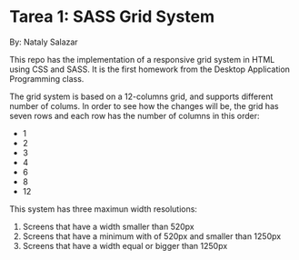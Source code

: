 # Tarea 1: SASS Grid System
By: Nataly Salazar

This repo has the implementation of a responsive grid system in HTML using CSS and SASS. It is the first homework from the Desktop Application Programming class.

The grid system is based on a 12-columns grid, and supports different number of colums. In order to see how the changes will be, the grid has seven
rows and each row has the number of columns in this order:

* 1
* 2
* 3
* 4
* 6
* 8
* 12

This system has three maximun width resolutions:
1. Screens that have a width smaller than 520px
2. Screens that have a minimum with of 520px and smaller than 1250px
3. Screens that have a width equal or bigger than 1250px



